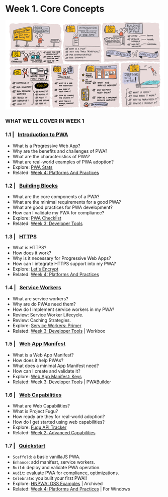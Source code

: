 # Week 1. Core Concepts

![Visual Guide to Core Concepts Week!](_media/week-1.png)


### WHAT WE'LL COVER IN WEEK 1


### 1.1 | &nbsp; [Introduction to PWA](02.md) 

* What is a Progressive Web App? 
* Why are the benefits and challenges of PWA?
* What are the characteristics of PWA?
* What are real-world examples of PWA adoption?
* Explore: [PWA Stats](https://www.pwastats.com/) 
* Related: [Week 4: Platforms And Practices](../platforms-practices)


### 1.2 | &nbsp; [Building Blocks](03.md) 

* What are the core components of a PWA?
* What are the minimal requirements for a good PWA?
* What are good practices for PWA development?
* How can I validate my PWA for compliance?
* Explore: [PWA Checklist](https://web.dev/pwa-checklist/)
* Related: [Week 3: Developer Tools](../dev-tools)

### 1.3 | &nbsp; [HTTPS](04.md) 

* What is HTTPS? 
* How does it work? 
* Why is it necessary for Progressive Web Apps? 
* How can I integrate HTTPS support into my PWA?
* Explore: [Let's Encrypt](https://letsencrypt.org/getting-started/)
* Related: [Week 4: Platforms And Practices](../platforms-practices)

### 1.4 | &nbsp; [Service Workers](06.md) 
* What are service workers? 
* Why are do PWAs need them? 
* How do I implement service workers in my PWA?
* Review: Service Worker Lifecycle. 
* Review: Caching Strategies.
* Explore: [Service Workers: Primer](https://developers.google.com/web/fundamentals/primers/service-workers)
* Related: [Week 3: Developer Tools](../dev-tools) | Workbox

### 1.5 | &nbsp; [Web App Manifest](05.md) 
* What is a Web App Manifest? 
* How does it help PWAs? 
* What does a minimal App Manifest need? 
* How can I create and validate it?
* Explore: [Web App Manifest: Keys](https://developer.mozilla.org/en-US/docs/Web/Manifest#members)
* Related: [Week 3: Developer Tools](../dev-tools) | PWABuilder

### 1.6 | &nbsp; [Web Capabilities](07.md) 
* What are Web Capabilities? 
* What is Project Fugu? 
* How ready are they for real-world adoption?
* How do I get started using web capabilities?
* Explore: [Fugu API Tracker](https://fugu-tracker.web.app/)
* Related: [Week 2: Advanced Capabilities](../advanced-capabilities)

### 1.7 | &nbsp; [Quickstart ](08.md) 
* `Scaffold`: a basic vanillaJS PWA.
* `Enhance`: add manifest, service workers. 
* `Build`: deploy and validate PWA operation. 
* `Audit`: evaluate PWA for compliance, optimizations.
* `Celebrate`: you built your first PWA!!
* Explore: [HNPWA: OSS Examples](https://hnpwa.com/) | Archived 
* Related: [Week 4: Platforms And Practices](../platforms-practices) | For Windows 
